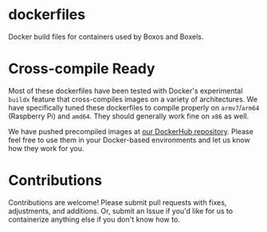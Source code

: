 # dockerfiles
Docker build files for containers used by Boxos and Boxels.

# Cross-compile Ready
Most of these dockerfiles have been tested with Docker's experimental `buildx` feature that cross-compiles images on a variety of architectures. We have specifically tuned these dockerfiles to compile properly on `armv7`/`arm64` (Raspberry Pi) and `amd64`. They should generally work fine on `x86` as well.

We have pushed precompiled images at [our DockerHub repository](https://hub.docker.com/u/boxel). Please feel free to use them in your Docker-based environments and let us know how they work for you.

# Contributions
Contributions are welcome! Please submit pull requests with fixes, adjustments, and additions. Or, submit an Issue if you'd like for us to containerize anything else if you don't know how to.
